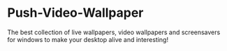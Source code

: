 # Push-Video-Wallpaper
The best collection of live wallpapers, video wallpapers and screensavers for windows to make your desktop alive and interesting!
